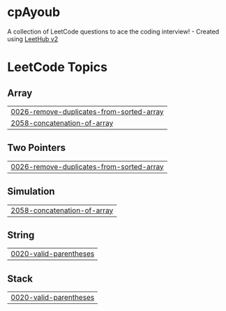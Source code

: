 # cpAyoub
A collection of LeetCode questions to ace the coding interview! - Created using [LeetHub v2](https://github.com/arunbhardwaj/LeetHub-2.0)

<!---LeetCode Topics Start-->
# LeetCode Topics
## Array
|  |
| ------- |
| [0026-remove-duplicates-from-sorted-array](https://github.com/ayoubMah/cpAyoub/tree/master/0026-remove-duplicates-from-sorted-array) |
| [2058-concatenation-of-array](https://github.com/ayoubMah/cpAyoub/tree/master/2058-concatenation-of-array) |
## Two Pointers
|  |
| ------- |
| [0026-remove-duplicates-from-sorted-array](https://github.com/ayoubMah/cpAyoub/tree/master/0026-remove-duplicates-from-sorted-array) |
## Simulation
|  |
| ------- |
| [2058-concatenation-of-array](https://github.com/ayoubMah/cpAyoub/tree/master/2058-concatenation-of-array) |
## String
|  |
| ------- |
| [0020-valid-parentheses](https://github.com/ayoubMah/cpAyoub/tree/master/0020-valid-parentheses) |
## Stack
|  |
| ------- |
| [0020-valid-parentheses](https://github.com/ayoubMah/cpAyoub/tree/master/0020-valid-parentheses) |
<!---LeetCode Topics End-->